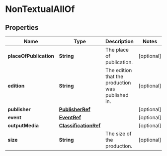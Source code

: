 

# NonTextualAllOf

## Properties

Name | Type | Description | Notes
------------ | ------------- | ------------- | -------------
**placeOfPublication** | **String** | The place of publication. |  [optional]
**edition** | **String** | The edition that the production was published in. |  [optional]
**publisher** | [**PublisherRef**](PublisherRef.md) |  |  [optional]
**event** | [**EventRef**](EventRef.md) |  |  [optional]
**outputMedia** | [**ClassificationRef**](ClassificationRef.md) |  |  [optional]
**size** | **String** | The size of the production. |  [optional]



